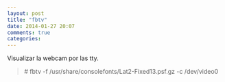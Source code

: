 ```yaml
---
layout: post
title: "fbtv"
date: 2014-01-27 20:07
comments: true
categories: 
---
```

Visualizar la webcam por las tty.

>\# fbtv -f /usr/share/consolefonts/Lat2-Fixed13.psf.gz -c /dev/video0

